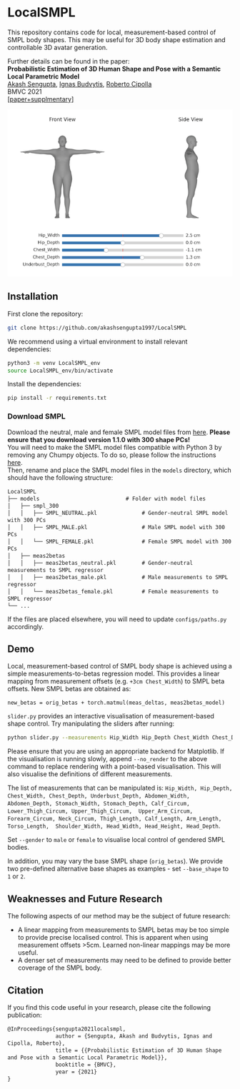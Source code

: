 # LocalSMPL

This repository contains code for local, measurement-based control of SMPL body shapes.
This may be useful for 3D body shape estimation and controllable 3D avatar generation.

Further details can be found in the paper:  
**Probabilistic Estimation of 3D Human Shape and Pose with a Semantic Local Parametric Model**  
[Akash Sengupta](https://akashsengupta1997.github.io/), [Ignas Budvytis]([http://mi.eng.cam.ac.uk/~ib255/](https://ignasbud.github.io/)), [Roberto Cipolla](https://mi.eng.cam.ac.uk/~cipolla/)  
BMVC 2021  
[[paper+supplmentary]](https://arxiv.org/abs/2111.15404)  

![teaser](assets/slider.png)


## Installation
First clone the repository:
``` bash
git clone https://github.com/akashsengupta1997/LocalSMPL
```
We recommend using a virtual environment to install relevant dependencies:
``` bash
python3 -m venv LocalSMPL_env
source LocalSMPL_env/bin/activate
```
Install the dependencies:
``` bash
pip install -r requirements.txt
``` 

### Download SMPL
Download the neutral, male and female SMPL model files from [here](https://smpl.is.tue.mpg.de/).
**Please ensure that you download version 1.1.0 with 300 shape PCs!**  
You will need to make the SMPL model files compatible with Python 3 by removing any Chumpy objects. 
To do so, please follow the instructions [here](https://github.com/vchoutas/smplx/tree/master/tools).  
Then, rename and place the SMPL model files in the `models` directory, which should have the following structure:

    LocalSMPL
    ├── models                           # Folder with model files
    │   ├── smpl_300
    │   │   ├── SMPL_NEUTRAL.pkl              # Gender-neutral SMPL model with 300 PCs
    │   │   ├── SMPL_MALE.pkl                 # Male SMPL model with 300 PCs
    │   │   └── SMPL_FEMALE.pkl               # Female SMPL model with 300 PCs
    │   ├── meas2betas 
    │   │   ├── meas2betas_neutral.pkl        # Gender-neutral measurements to SMPL regressor
    │   │   ├── meas2betas_male.pkl           # Male measurements to SMPL regressor
    │   │   └── meas2betas_female.pkl         # Female measurements to SMPL regressor
    └── ...

If the files are placed elsewhere, you will need to update `configs/paths.py` accordingly.

## Demo
Local, measurement-based control of SMPL body shape is achieved using a simple measurements-to-betas regression model.
This provides a linear mapping from measurement offsets (e.g. `+3cm Chest_Width`) to SMPL beta offsets.
New SMPL betas are obtained as:
```
new_betas = orig_betas + torch.matmul(meas_deltas, meas2betas_model)
```

`slider.py` provides an interactive visualisation of measurement-based shape control.
Try manipulating the sliders after running:
```bash
python slider.py --measurements Hip_Width Hip_Depth Chest_Width Chest_Depth Underbust_Depth
```
Please ensure that you are using an appropriate backend for Matplotlib.
If the visualisation is running slowly, 
append `--no_render` to the above command to replace rendering with a point-based visualisation.
This will also visualise the definitions of different measurements.

The list of measurements that can be manipulated is: 
`Hip_Width, Hip_Depth, Chest_Width, Chest_Depth, Underbust_Depth, Abdomen_Width, 
Abdomen_Depth, Stomach_Width, Stomach_Depth, Calf_Circum, Lower_Thigh_Circum, Upper_Thigh_Circum, 
Upper_Arm_Circum, Forearm_Circum, Neck_Circum, Thigh_Length, Calf_Length, Arm_Length, Torso_Length, 
Shoulder_Width, Head_Width, Head_Height, Head_Depth`.

Set `--gender` to `male` or `female` to visualise local control of gendered SMPL bodies.

In addition, you may vary the base SMPL shape (`orig_betas`).
We provide two pre-defined alternative base shapes as examples - set `--base_shape` to `1` or `2`.

## Weaknesses and Future Research
The following aspects of our method may be the subject of future research:
- A linear mapping from measurements to SMPL betas may be too simple to provide precise localised control. This is apparent when using measurement offsets >5cm. Learned non-linear mappings may be more useful.
- A denser set of measurements may need to be defined to provide better coverage of the SMPL body.

## Citation
If you find this code useful in your research, please cite the following publication:
```
@InProceedings{sengupta2021localsmpl,
               author = {Sengupta, Akash and Budvytis, Ignas and Cipolla, Roberto},
               title = {{Probabilistic Estimation of 3D Human Shape and Pose with a Semantic Local Parametric Model}},
               booktitle = {BMVC},
               year = {2021}                         
}
```
